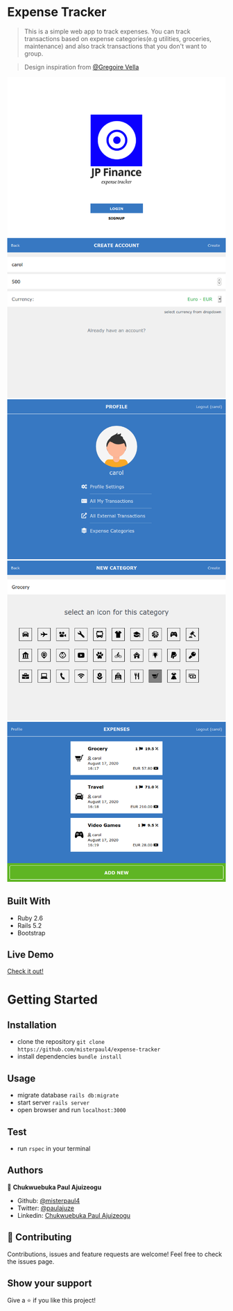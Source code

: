 # Expense Tracker
> This is a simple web app to track expenses. You can track transactions based on expense categories(e.g utilities, groceries, maintenance) and also track transactions that you don't want to group.

>Design inspiration from [@Gregoire Vella](https://www.behance.net/gregoirevella)

![screenshot](./docs/welcome.png)
![screenshot](./docs/signup.png)
![screenshot](./docs/profile.png)
![screenshot](./docs/add_category.png)
![screenshot](./docs/categories.png)

## Built With
- Ruby 2.6
- Rails 5.2
- Bootstrap

## Live Demo
[Check it out!](https://sleepy-earth-55330.herokuapp.com/)

# Getting Started
## Installation
- clone the repository `git clone https://github.com/misterpaul4/expense-tracker`
- install dependencies `bundle install`

## Usage
- migrate database `rails db:migrate`
- start server `rails server`
- open browser and run `localhost:3000`

## Test
- run `rspec` in your terminal

## Authors
👤 **Chukwuebuka Paul Ajuizeogu**
- Github: [@misterpaul4](https://github.com/misterpaul4)
- Twitter: [@paulajuze](https://twitter.com/paulajuze)
- Linkedin: [Chukwuebuka Paul Ajuizeogu](https://www.linkedin.com/in/chukwuebuka-paul-ajuizeogu/)

## 🤝 Contributing
Contributions, issues and feature requests are welcome! Feel free to check the issues page.

## Show your support
Give a ⭐️ if you like this project!